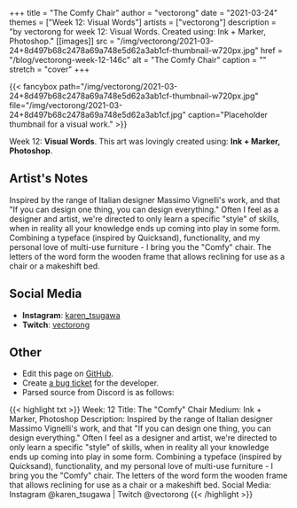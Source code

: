 +++
title =       "The Comfy Chair"
author =      "vectorong"
date =        "2021-03-24"
themes =      ["Week 12: Visual Words"]
artists =     ["vectorong"]
description = "by vectorong for week 12: Visual Words. Created using: Ink + Marker, Photoshop."
[[images]]
      src = "/img/vectorong/2021-03-24+8d497b68c2478a69a748e5d62a3ab1cf-thumbnail-w720px.jpg"
      href = "/blog/vectorong-week-12-146c"
      alt = "The Comfy Chair"
      caption = ""
      stretch = "cover"
+++


{{< fancybox path="/img/vectorong/2021-03-24+8d497b68c2478a69a748e5d62a3ab1cf-thumbnail-w720px.jpg" file="/img/vectorong/2021-03-24+8d497b68c2478a69a748e5d62a3ab1cf.jpg" caption="Placeholder thumbnail for a visual work." >}}


Week 12: **Visual Words**. This art was lovingly created using: **Ink + Marker, Photoshop**.

## Artist's Notes

Inspired by the range of Italian designer Massimo Vignelli's work, and that "If you can design one thing, you can design everything." Often I feel as a designer and artist, we're directed to only learn a specific "style" of skills, when in reality all your knowledge ends up coming into play in some form. Combining a typeface (inspired by Quicksand), functionality, and my personal love of multi-use furniture - I bring you the "Comfy" chair. The letters of the word form the wooden frame that allows reclining for use as a chair or a makeshift bed.

## Social Media

- **Instagram**: <a href='https://instagram.com/karen_tsugawa' target='_blank'>karen_tsugawa</a>
- **Twitch**: <a href='https://twitch.tv/vectorong' target='_blank'>vectorong</a>

## Other

- Edit this page on [GitHub](https://github.com/teaminkling/web-refresh/edit/main/content/blog/vectorong-week-12-146c.md).
- Create [a bug ticket](https://github.com/teaminkling/web-refresh/issues/new?assignees=&labels=bug&template=problem-report.md&title=) for the developer.
- Parsed source from Discord is as follows:

{{< highlight txt >}}
Week: 12
Title: The "Comfy" Chair
Medium: Ink + Marker, Photoshop
Description: Inspired by the range of Italian designer Massimo Vignelli's work, and that "If you can design one thing, you can design everything." Often I feel as a designer and artist, we're directed to only learn a specific "style" of skills, when in reality all your knowledge ends up coming into play in some form. Combining a typeface (inspired by Quicksand), functionality, and my personal love of multi-use furniture - I bring you the "Comfy" chair. The letters of the word form the wooden frame that allows reclining for use as a chair or a makeshift bed.
Social Media: Instagram @karen_tsugawa  |  Twitch @vectorong
{{< /highlight >}}